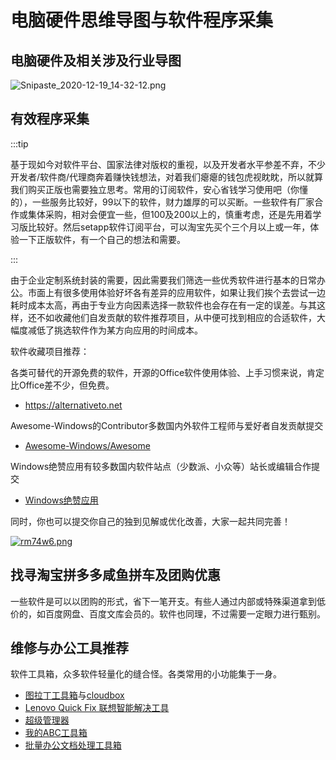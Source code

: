 # 电脑硬件思维导图与软件程序采集

## 电脑硬件及相关涉及行业导图

![Snipaste_2020-12-19_14-32-12.png](https://i.loli.net/2020/12/19/Iuwl1jzQM67BZih.png)

## 有效程序采集

:::tip

基于现如今对软件平台、国家法律对版权的重视，以及开发者水平参差不弃，不少开发者/软件商/代理商奔着赚快钱想法，对着我们瘪瘪的钱包虎视眈眈，所以就算我们购买正版也需要独立思考。常用的订阅软件，安心省钱学习使用吧（你懂的），一些服务比较好，99以下的软件，财力雄厚的可以买断。一些软件有厂家合作或集体采购，相对会便宜一些，但100及200以上的，慎重考虑，还是先用着学习版比较好。然后setapp软件订阅平台，可以淘宝先买个三个月以上或一年，体验一下正版软件，有一个自己的想法和需要。

:::

由于企业定制系统封装的需要，因此需要我们筛选一些优秀软件进行基本的日常办公。市面上有很多使用体验好坏各有差异的应用软件，如果让我们挨个去尝试一边耗时成本太高，再由于专业方向因素选择一款软件也会存在有一定的误差。与其这样，还不如收藏他们自发贡献的软件推荐项目，从中便可找到相应的合适软件，大幅度减低了挑选软件作为某方向应用的时间成本。


软件收藏项目推荐：

各类可替代的开源免费的软件，开源的Office软件使用体验、上手习惯来说，肯定比Office差不少，但免费。

* https://alternativeto.net

Awesome-Windows的Contributor多数国内外软件工程师与爱好者自发贡献提交

* [Awesome-Windows/Awesome](https://github.com/Awesome-Windows/Awesome)

 Windows绝赞应用有较多数国内软件站点（少数派、小众等）站长或编辑合作提交

* [Windows绝赞应用](https://amazing-apps.gitbook.io/windows-apps-that-amaze-us/zh-cn)

同时，你也可以提交你自己的独到见解或优化改善，大家一起共同完善！

[![rm74w6.png](https://s3.ax1x.com/2020/12/14/rm74w6.png)](https://imgchr.com/i/rm74w6)


## 找寻淘宝拼多多咸鱼拼车及团购优惠

一些软件是可以以团购的形式，省下一笔开支。有些人通过内部或特殊渠道拿到低价的，如百度网盘、百度文库会员的。软件也同理，不过需要一定眼力进行甄别。

## 维修与办公工具推荐

软件工具箱，众多软件轻量化的缝合怪。各类常用的小功能集于一身。

* [图拉丁工具箱](http://www.tbtool.cn)与[cloudbox](https://www.ittel.cn/archives/6817.html)
* [Lenovo Quick Fix 联想智能解决工具](https://iknow.lenovo.com.cn/detail/kd_26394.html)
* [超级管理器](https://www.onlinedown.net/soft/1229623.htm)
* [我的ABC工具箱](https://www.ylmfu.com/soft/html/66216.html)
* [批量办公文档处理工具箱](https://www.bilibili.com/video/BV1344y1s7st)
